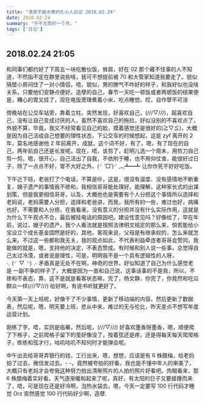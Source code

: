 ```yaml
---
title: "清蒸不是水煮的扎小人日记 2018.02.24"
date: 2018-02-24
summary: "平平无奇的一个月。"
tags: ['日记']
---
```


## 2018.02.24  21:05

 和同事们都约好了下周五一块吃散伙饭，耸肩，好在 02 那个藏不住事的人不知道，不然指不定在群里说些啥，我可不想提前被 70 和大管家知道我要走了。貌似隔壁小房间住了一对小情侣，唔，貌似，男的脾气不咋好的样子，和我好似也没啥关系，只要他们安静点便好。造孽的自己，春节一天吃一顿饭或者两顿饭的结果便是，糟心的胃又挂了，现在电饭煲理煮着小米，吃点睡觉。哎，自作孽不可活

傍晚站在公交车站旁，靠着立柱，突然发现，好喜欢自己，(///▽///)，超喜欢自己，没有让自己变成讨厌的人，虽然不喜欢自己的拖拉，好似没别的不喜欢点了，外貌不算，毕竟，我又不经常看见自己的脸，摸着感觉还是很好的(≧▽≦)，大概是因为自己活成自己想要的理性状态，下公交车的时候想起，这是 zyf 离开的 2 年，莫名地感谢他 2 年前离开，成就，这个词不好，有了，嗯，有了现在的自己，两年前自己还是长发呢，现在，唔，该剪了，赶明儿选一个周末，用剪刀自己剪一剪。嗯，很开心，自己活出了自我，不依附于睡，也不用仰仗谁，能很好过日子，除了一点点不好，胃不大好之外，(╯‵□′)╯︵┻━┻ 让你作死不好好吃饭。

下午近下班，老爸打了个电话，不算是吵，这是，很没有温度、没有感情地不断重复，嫂子遗产的事情我不掺和，我相信哥哥能处理好。能理解，这种家长式的出谋划策，但是我更相信哥哥，以及，大概他也是需要有个人分担这个事情所以选择和老妈说，老妈需要人分担，选择和老爸讲，而我，我所有的一些，难过也好，病痛也好，不需要和人分担，在我看来，没有意义的分担并没有什么实际作用，这就是为什么下午观点不合，最后被挂电话的原因吧。建设性意见吗？好像给了，早在年前，说过，嫂子的遗产，我个人看法就是按照法律明文规定的那么来，倘若能给小宝设立个成长基金固然是好的，其他，客观来说，父母是有继承权的，怎么来就怎么来。不过这一些都和我无关，我的观点如此，不代表利益牵连者哥哥会赞同，我能做的就是，嗯，支持他的决定，不表态赞成。有时候和别人说一些事，总觉得自己太过冷漠，或者说是理性，可是，明明我不是一个具有逻辑性的人呀，╮(╯▽╰)╭ 矛盾真是无处不在啊，神奇的世界。好似知道了自己为什么感觉老是 一副不争的样子了，大概是因为一直和自己说，这事话事的不是我，所以，不掺和不表态，靠，这不是就是看客状态嘛，完了，杨文静，你完了，你竟然和吃瓜群众一样(///▽///) 给好啊，有说书听就更好了。

今天第一天上班呢，好像干了不少事情，更新了移动端的内容，然后更新了数据表，然后呢，嗯，明天要上班，悲从中来，难过的无与伦比，昨天差点不想写年度运营计划。

刚练了字，唔，实则是临摹，然后呢，(///▽///) 好喜欢墨香呀墨香，嗯，顺便爬了下格子，之前爬格子留下的茧好像没了，按着弦还是疼，还是得每天每天爬爬格子，练练和弦才行，咕叽咕叽不知何时才能弹会呢。

中午出去给哥哥弄银行的钱，工行出来，嗯，想想，应该是有 6 株腊梅，给老妈拍了过去，微信发过去。- -，竟然被夸拍的好看，我也是不懂中年人的审美了，大概只有老妈才会夸我这种努力拍出清晰照片的人拍的照片好看吧。肉眼看来，那 6 株腊梅着实好看。天气逐渐暖和起来了呢，真好，有太阳的日子又要接踵而来了，唔，可是现在还是好冷啊，泡热水袋去。嗯，今天一定要写 100 行代码才睡觉 Orz 突然感觉 100 行代码好少啊，造孽.